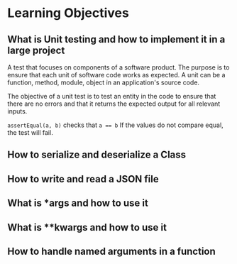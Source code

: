 # Learning Objectives

## What is Unit testing and how to implement it in a large project

A test that focuses on components of a software product. The purpose is to ensure  that each unit of software code works as expected. A unit can be a function, method, module, object in an application's source code.

The objective of a unit test is to test an entity in the code to ensure that there are no errors and that it returns the expected output for all relevant inputs.

`assertEqual(a, b)` checks that `a == b`
If the values do not compare equal, the test will fail.

## How to serialize and deserialize a Class

## How to write and read a JSON file

## What is *args and how to use it

## What is **kwargs and how to use it

## How to handle named arguments in a function
